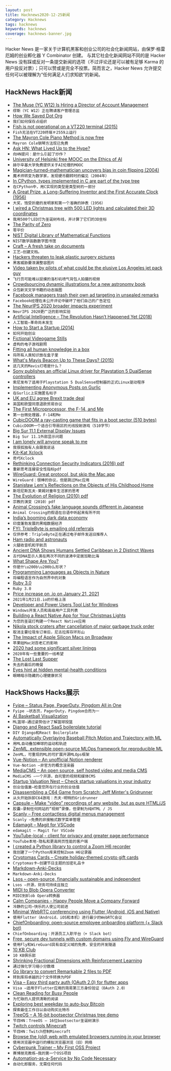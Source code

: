 ```yaml
---
layout: post
title: Hacknews2020-12-25新闻
category: Hacknews
tags: hacknews
keywords: hacknews
coverage: hacknews-banner.jpg
---
```


Hacker News 是一家关于计算机黑客和创业公司的社会化新闻网站，由保罗·格雷厄姆的创业孵化器 Y Combinator 创建。
与其它社会化新闻网站不同的是 Hacker News 没有踩或反对一条提交新闻的选项（不过评论还是可以被有足够 Karma 的用户投反对票）；只可以赞或是完全不投票。简而言之，Hacker News 允许提交任何可以被理解为“任何满足人们求知欲”的新闻。

## HackNews Hack新闻


- [The Muse (YC W12) Is Hiring a Director of Account Management](https://www.themuse.com/jobs/themuse/director-account-management)
- `缪斯（YC W12）正在聘请客户管理总监`
- [How We Saved Dot Org](https://www.eff.org/deeplinks/2020/12/how-we-saved-org-2020-review)
- `我们如何保存点组织`
- [Fish is not operational on a VT220 terminal (2015)](https://github.com/fish-shell/fish-shell/issues/2559)
- `Fish无法在VT220终端＃2559上运行`
- [The Mayron Cole Piano Method is now free](https://www.freepianomethod.com/)
- `Mayron Cole钢琴方法现已免费`
- [Ask HN: What Lived Up to the Hype?](item?id=25525457)
- `向HN提问：是什么引起了炒作？`
- [University of Helsinki free MOOC on the Ethics of AI](https://ethics-of-ai.mooc.fi/)
- `赫尔辛基大学免费提供关于AI伦理的MOOC`
- [Magician-turned-mathematician uncovers bias in coin flipping (2004)](https://news.stanford.edu/pr/2004/diaconis-69.html)
- `魔术师转变为数学家，发现硬币翻转时的偏见（2004年）`
- [In CPython, types implemented in C are part of the type tree](https://utcc.utoronto.ca/~cks/space/blog/python/CPythonCTypesHaveTree)
- `在CPython中，用C实现的类型是类型树的一部分`
- [A Great Prize, a Long-Suffering Inventor and the First Accurate Clock (1956)](https://www.google.com/books/edition/The_World_of_Mathematics/se5iE4DMPioC?hl=en&gbpv=1&dq=%22long-suffering%22+lloyd+brown&pg=PA778&printsec=frontcover)
- `大奖，饱受折磨的发明家和第一个准确的钟表（1956）`
- [I wired a Christmas tree with 500 LED lights and calculated their 3D coordinates](https://www.youtube.com/watch?v=TvlpIojusBE)
- `我用500个LED灯为圣诞树布线，并计算了它们的3D坐标`
- [The Parity of Zero](https://www.solipsys.co.uk/new/TheParityOfZero.html?tl23hn)
- `零平价`
- [NIST Digital Library of Mathematical Functions](https://dlmf.nist.gov/)
- `NIST数学函数数字图书馆`
- [Craft – A fresh take on documents](https://www.craft.do/)
- `工艺–创建文档。`
- [Hackers threaten to leak plastic surgery pictures](https://www.bbc.co.uk/news/technology-55439190)
- `黑客威胁要泄漏整容图片`
- [Video taken by pilots of what could be the elusive Los Angeles jet pack guy](https://www.thedrive.com/the-war-zone/38403/video-taken-by-pilots-of-what-could-be-the-elusive-los-angeles-jet-pack-guy-emerges)
- `飞行员可能难以捉摸的洛杉矶喷气背包人拍摄的视频`
- [Crowdsourcing dynamic illustrations for a new astronomy book](https://observablehq.com/@jsomers/we-need-more-tiny-knowledge-projects-heres-one)
- `众包新天文学书籍的动态插图`
- [Facebook managers trash their own ad targeting in unsealed remarks](https://theintercept.com/2020/12/24/facebook-ad-targeting-small-business/)
- `Facebook经理在未公开评论中破坏了他们自己的广告定位`
- [The NeurIPS 2020 broader impacts experiment](https://statmodeling.stat.columbia.edu/2020/12/21/the-neurips-2020-broader-impacts-experiment/)
- `NeurIPS 2020更广泛的影响实验`
- [Artificial Intelligence – The Revolution Hasn’t Happened Yet (2018)](https://medium.com/@mijordan3/artificial-intelligence-the-revolution-hasnt-happened-yet-5e1d5812e1e7)
- `人工智能–革命尚未发生`
- [How to Start a Startup (2014)](https://startupclass.samaltman.com/)
- `如何开始创业`
- [Fictional Videogame Stills](https://www.suzannetreister.net/Ampages/Amenu.html)
- `虚构的电子游戏剧照`
- [Fitting all human knowledge in a box](https://monadical.com/posts/knowledge-in-box.html)
- `将所有人类知识放在盒子里`
- [What's Mavis Beacon Up to These Days? (2015)](https://www.vice.com/en_us/article/kwx5a9/whats-mavis-beacon-up-to-these-days-nothing-shes-fake-926)
- `这几天的Mavis灯塔是什么？ `
- [Sony publishes an official Linux driver for Playstation 5 DualSense controllers](https://www.phoronix.com/scan.php?page=news_item&px=Sony-HID-PlayStation-PS5)
- `索尼发布了适用于Playstation 5 DualSense控制器的正式Linux驱动程序`
- [Implementing Anonymous Posts on Gurlic](https://gurlic.com/root/implementing-anonymous-posts-on-gurlic)
- `在Gurlic上实施匿名帖子`
- [UK and EU agree Brexit trade deal](https://www.theguardian.com/politics/2020/dec/24/uk-eu-agree-brexit-trade-deal-agreement)
- `英国和欧盟同意退欧贸易协议`
- [The First Microprocessor, the F-14, and Me](https://www.wired.com/story/secret-history-of-the-first-microprocessor-f-14/)
- `第一台微处理器，F-14和Me`
- [CubicDOOM a ray-casting game that fits in a boot sector (510 bytes)](https://github.com/nanochess/cubicDoom)
- `CubicDOOM一个适合引导扇区的光线投射游戏（510字节）`
- [Big Sur 11.1 External Display Issues](https://discussions.apple.com/thread/252174979)
- `Big Sur 11.1外部显示问题`
- [I am lonely will anyone speak to me](https://en.wikipedia.org/wiki/I_am_lonely_will_anyone_speak_to_me)
- `我很孤独有人会跟我说话`
- [Kit-Kat Xclock](https://github.com/BarkyTheDog/catclock)
- `奇巧Xclock`
- [Rethinking Connection Security Indicators (2016) pdf](https://www.usenix.org/system/files/conference/soups2016/soups2016-paper-porter-felt.pdf)
- `重新思考连接安全性指标pdf`
- [WireGuard: Great protocol, but skip the Mac app](https://rachelbythebay.com/w/2020/12/24/wg/)
- `WireGuard：很棒的协议，但是跳过Mac应用`
- [Stanisław Lem's Reflections on the Objects of His Childhood Home](https://thereader.mitpress.mit.edu/stanislaw-lems-reflections-childhood/)
- `斯坦尼斯瓦夫·莱姆对童年生活家的思考`
- [The Evolution of Religion (2010) pdf](https://www2.psych.ubc.ca/~henrich/pdfs/BIOT_a_00018.pdf)
- `宗教的演变（2010）pdf`
- [Animal Crossing’s fake language sounds different in Japanese](https://www.polygon.com/videos/2020/3/22/21188355/animal-crossing-new-horizons-language-video)
- `Animal Crossing的假语在日语中听起来有所不同`
- [India’s booming dark data economy](https://restofworld.org/2020/all-the-data-fit-to-sell/)
- `印度蓬勃发展的黑暗数据经济`
- [FYI: TripleByte is emailing old referrals](item?id=25533487)
- `仅供参考：TripleByte正在通过电子邮件发送旧推荐人`
- [Ham radio and astronauts](https://www.latimes.com/business/story/2020-12-23/ham-radio-and-astronauts)
- `火腿收音机和宇航员`
- [Ancient DNA Shows Humans Settled Caribbean in 2 Distinct Waves](https://www.nytimes.com/2020/12/23/science/dna-caribbean-islands.html)
- `古代DNA显示人类在两次不同的波涛中定居加勒比海`
- [What Shape Are You?](https://tynan.com/shapes)
- `你是什\u200b\u200b么形状？`
- [Programming Languages as Objects in Nature](https://parentheticallyspeaking.org/articles/pls-nature/)
- `将编程语言作为自然界中的对象`
- [Ruby 3.0](https://www.ruby-lang.org/en/news/2020/12/25/ruby-3-0-0-released/)
- `Ruby 3.0`
- [Price increase on .io on January 21, 2021](https://news.gandi.net/en/2020/12/price-increase-on-io-on-january-1-2021/)
- `2021年1月21日.io的价格上涨`
- [Developer and Power Users Tool List for Windows](https://www.hanselman.com/blog/scott-hanselmans-2021-ultimate-developer-and-power-users-tool-list-for-windows)
- `Windows开发人员和高级用户工具列表`
- [Building a React Native App for Your Christmas Lights](https://www.makeartwithpython.com/blog/minimum-viable-christmas-lights/)
- `为您的圣诞灯构建一个React Native应用`
- [Nikola stock craters after cancellation of major garbage truck order](https://arstechnica.com/cars/2020/12/nikola-stock-craters-after-cancellation-of-major-garbage-truck-order/)
- `取消主要垃圾车订单后，尼古拉库存环形山`
- [The Impact of Apple Silicon Macs on Broadway](https://brianli.com/2020/12/the-impact-of-apple-silicon-macs-on-broadway/)
- `苹果硅Mac对百老汇的影响`
- [2020 had some significant silver linings](https://www.vox.com/future-perfect/22165564/2020-vaccines-biotech-research-preparedness-silver-linings)
- `2020年有一些重要的一线希望`
- [The Lost Last Supper](http://blog.yalebooks.com/2020/12/16/the-lost-last-supper/)
- `失去的最后的晚餐`
- [Eyes hint at hidden mental-health conditions](https://www.nature.com/articles/d41586-019-01114-9)
- `眼睛暗示隐藏的心理健康状况`


## HackShows Hacks展示

- [ Fyipe – Status Page, PagerDuty, Pingdom All in One](https://fyipe.com/)
- `Fyipe –状态页，PagerDuty，Pingdom合而为一`
- [ AI Basketball Visualization](https://github.com/chonyy/AI-basketball-analysis)
- `ML篮球–通过姿势估计了解篮球投篮`
- [ Django and React SaaS boilerplate tutorial](https://github.com/saasitive/django-react-boilerplate)
- `DIY Django和React Boilerplate`
- [ Automatically Overlaying Baseball Pitch Motion and Trajectory with ML](https://github.com/chonyy/ML-auto-baseball-pitching-overlay)
- `用ML自动叠加棒球的运动和轨迹`
- [ ZenML, extensible open-source MLOps framework for reproducible ML](https://github.com/maiot-io/zenml)
- `ZenML，可重现的ML的可扩展开源MLOps框架`
- [ Vue-Notion – An unofficial Notion renderer](https://github.com/janniks/vue-notion)
- `Vue-Notion –非官方的概念渲染器`
- [ MediaCMS – An open source, self hosted video and media CMS](item?id=25507204)
- `MediaCMS –一个开源，自托管的视频和媒体CMS`
- [ Startup Valuation Nest – Check startup valuations in your industry](https://unicorn-nest.com/valuation/)
- `创业估值巢–检查您所在行业的创业估值`
- [ Disassembling a C64 Game from Scratch: Jeff Minter's Gridrunner](https://github.com/mwenge/gridrunner)
- `从头开始拆卸C64游戏：杰夫·明特的Gridrunner`
- [ Capsule – Make “video” recordings of any website, but as pure HTML/JS](https://capsule.click/)
- `胶囊–录制任何网站的“视频”录像，但录制为纯HTML / JS`
- [ Scanly – Free contactless digital menus management](https://scanly.app)
- `Scanly –免费的非接触式数字菜单管理`
- [ Edamagit – Magit for VSCode](https://github.com/kahole/edamagit)
- `edamagit – Magit for VSCode`
- [ YouTube-local - client for privacy and greater page performance](https://github.com/user234683/youtube-local)
- `YouTube本地-隐私和更高网页性能的客户端`
- [ I created a Python library to control a Zoom H6 recorder](https://github.com/mattogodoy/h6)
- `我创建了一个Python库来控制Zoom H6记录器`
- [ Cryptomas Cards – Create holiday-themed crypto gift cards](https://merrycryptomas.com/)
- `Cryptomas卡–创建节日主题的加密礼品卡`
- [ Markdown-Anki-Decks](https://github.com/lukesmurray/markdown-anki-decks)
- `Markdown-Anki-Decks`
- [ Lsos – open-source, financially sustainable and independent](https://lsos.org/)
- `Lsos –开源，财务可持续且独立`
- [ MIDI to Blob Opera Converter](https://github.com/OverlappingElvis/blob-opera-midi)
- `MIDI到Blob Opera转换器`
- [ Calm Companies – Happy People Move a Company Forward](https://wearecalmcompanies.com)
- `冷静的公司–快乐的人使公司前进`
- [ Minimal WebRTC conferencing using Flutter (Android, iOS and Native)](https://github.com/pion/example-webrtc-applications/tree/master/sfu-ws)
- `使用Flutter（Android，iOS和本机）进行最少的WebRTC会议`
- [ ChiefOnboarding: open-source employee onboarding platform (+ Slack bot)](item?id=25517767)
- `ChiefOnboarding：开源员工入职平台（+ Slack bot）`
- [ Free, secure dev tunnels with custom domains using Fly and WireGuard](https://github.com/LukeLambert/fly-dev-tunnel)
- `使用Fly和WireGuard具有自定义域的免费，安全的开发隧道`
- [ 10 KB Club](https://10kbclub.com/)
- `10 KB俱乐部`
- [ Shrinking Fractional Dimensions with Reinforcement Learning](https://github.com/sgillen/fractal_rl)
- `通过强化学习缩小分数维`
- [ Go library to convert Remarkable 2 files to PDF](https://github.com/poundifdef/go-remarkable2pdf)
- `转到库将卓越的2个文件转换为PDF`
- [ Visa – Easy third party auth (OAuth 2.0) for flutter apps](https://github.com/e-oj/visa)
- `Visa –适用于Flutter应用的简易第三方身份验证（OAuth 2.0）`
- [ Clean Reading for Busy People](https://pipecontent.com/)
- `为忙碌的人提供清晰的阅读`
- [ Exploring best weekday to auto-buy Bitcoin](https://github.com/berkserbet/bitcoin-autobuy-weekday-comparison/blob/main/comparison.ipynb)
- `探索最佳工作日以自动购买比特币`
- [ TreeOS – A 16-bit bootsector Christmas tree demo](https://github.com/cfallin/treeos)
- `节目HN：TreeOS – 16位bootsector圣诞树演示`
- [ Twitch controls Minecraft](https://github.com/braydo25/TwitchControlsMinecraft)
- `节目HN：Twitch控制Minecraft`
- [ Browse the (old) web with emulated browsers running in your browser](https://oldweb.today/)
- `使用浏览器中运行的模拟浏览器浏览（旧）网络`
- [ Cyberpunk Trainer – My First OSS Project](item?id=25532366)
- `赛博朋克教练–我的第一个OSS项目`
- [ Automation-as-a-Service by No Code Necessary](https://nocodenecessary.co/)
- `自动化即服务，无需任何代码`

